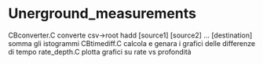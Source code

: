 # Unerground_measurements

CBconverter.C converte csv->root
hadd [source1] [source2] ... [destination] somma gli istogrammi
CBtimediff.C calcola e genara i grafici delle differenze di tempo
rate_depth.C plotta grafici su rate vs profondità
